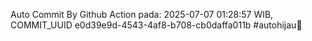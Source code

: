 Auto Commit By Github Action pada: 2025-07-07 01:28:57 WIB, COMMIT_UUID e0d39e9d-4543-4af8-b708-cb0daffa011b #autohijau🗿
